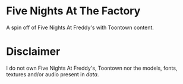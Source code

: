 # Five Nights At The Factory
A spin off of Five Nights At Freddy's with Toontown content.

# Disclaimer
I do not own Five Nights At Freddy's, Toontown nor the models, fonts, textures and/or audio present in _data_.
